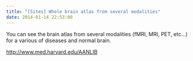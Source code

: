 ```yaml
---
title: "[Sites] Whole brain atlas from several modalities"
date: 2014-01-14 22:53:00
---
```


You can see the brain atlas from several modalities (fMRI, MRI, PET, etc...) for a various of diseases and normal brain.

<http://www.med.harvard.edu/AANLIB>

